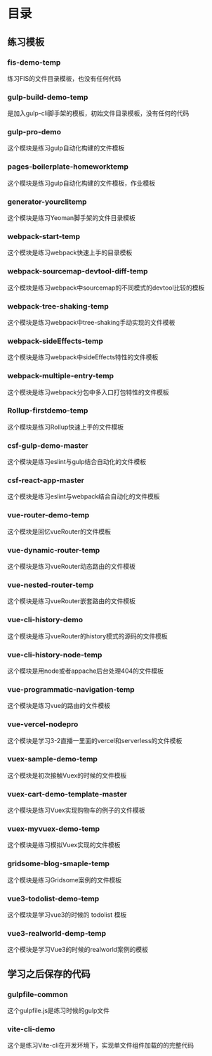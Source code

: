 # 目录

## 练习模板

### fis-demo-temp
练习FIS的文件目录模板，也没有任何代码
### gulp-build-demo-temp
是加入gulp-cli脚手架的模板，初始文件目录模板，没有任何的代码
### gulp-pro-demo
这个模块是练习gulp自动化构建的文件模板
### pages-boilerplate-homeworktemp
这个模块是练习gulp自动化构建的文件模板，作业模板
### generator-yourclitemp
这个模块是练习Yeoman脚手架的文件目录模板
### webpack-start-temp
这个模块是练习webpack快速上手的目录模板
### webpack-sourcemap-devtool-diff-temp
这个模块是练习webpack中sourcemap的不同模式的devtool比较的模板
### webpack-tree-shaking-temp
这个模块是练习webpack中tree-shaking手动实现的文件模板
### webpack-sideEffects-temp
这个模块是练习webpack中sideEffects特性的文件模板
### webpack-multiple-entry-temp
这个模块是练习webpack分包中多入口打包特性的文件模板
### Rollup-firstdemo-temp
这个模块是练习Rollup快速上手的文件模板
### csf-gulp-demo-master
这个模块是练习eslint与gulp结合自动化的文件模板
### csf-react-app-master
这个模块是练习eslint与webpack结合自动化的文件模板
### vue-router-demo-temp
这个模块是回忆vueRouter的文件模板
### vue-dynamic-router-temp
这个模块是练习vueRouter动态路由的文件模板
### vue-nested-router-temp
这个模块是练习vueRouter嵌套路由的文件模板
### vue-cli-history-demo
这个模块是练习vueRouter的history模式的源码的文件模板
### vue-cli-history-node-temp
这个模块是用node或者appache后台处理404的文件模板
### vue-programmatic-navigation-temp
这个模块是练习vue的路由的文件模板

### vue-vercel-nodepro
这个模块是学习3-2直播一里面的vercel和serverless的文件模板

### vuex-sample-demo-temp
这个模块是初次接触Vuex的时候的文件模板
### vuex-cart-demo-template-master
这个模块是练习Vuex实现购物车的例子的文件模板
### vuex-myvuex-demo-temp
这个模块是练习模拟Vuex实现的文件模板

### gridsome-blog-smaple-temp
这个模块是练习Gridsome案例的文件模板

### vue3-todolist-demo-temp
这个模块是学习vue3的时候的 todolist 模板

### vue3-realworld-demp-temp

这个模块是学习Vue3的时候的realworld案例的模板

## 学习之后保存的代码

### gulpfile-common
这个gulpfile.js是练习时候的gulp文件

### vite-cli-demo
这个是练习Vite-cli在开发环境下，实现单文件组件加载的的完整代码